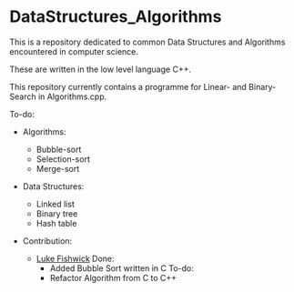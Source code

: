 # DataStructures_Algorithms

This is a repository dedicated to common Data Structures and Algorithms encountered in computer science.

These are written in the low level language C++.

This repository currently contains a programme for Linear- and Binary-Search in Algorithms.cpp.

To-do:
- Algorithms:
    - Bubble-sort
    - Selection-sort
    - Merge-sort
- Data Structures:
    - Linked list
    - Binary tree
    - Hash table


- Contribution:
    - [Luke Fishwick](https://github.com/LucasFishwicas)
        Done:
        - Added Bubble Sort written in C
        To-do:
        - Refactor Algorithm from C to C++
